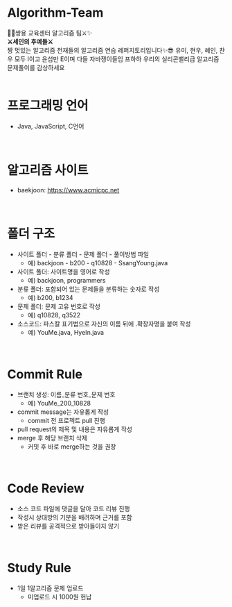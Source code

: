 # Algorithm-Team

🐲🐲쌍용 교육센터 알고리즘 팀⚔✨<br/>
**⚔세인의 후예들⚔**
<br/>
짱 멋있는 알고리즘 천재들의 알고리즘 연습 레퍼지토리입니다✨😎
유미, 현우, 혜인, 찬우 모두 I이고 윤섭만 E이며 다들 자바쟁이들임 프하하
 우리의 실리콘밸리급 알고리즘 문제풀이를 감상하세요
<br/><br/>
# 프로그래밍 언어
* Java, JavaScript, C언어
<br/>

# 알고리즘 사이트
* baekjoon: https://www.acmicpc.net
<br/>

# 폴더 구조
* 사이트 폴더 - 분류 폴더 - 문제 폴더 - 풀이방법 파일
  * 예) backjoon - b200 - q10828 - SsangYoung.java
* 사이트 폴더: 사이트명을 영어로 작성
  * 예) backjoon, programmers
* 분류 폴더: 포함되어 있는 문제들을 분류하는 숫자로 작성
  * 예) b200, b1234
* 문제 폴더: 문제 고유 번호로 작성
  * 예) q10828, q3522
* 소스코드: 파스칼 표기법으로 자신의 이름 뒤에 .확장자명을 붙여 작성
  * 예) YouMe.java, HyeIn.java
<br/>

# Commit Rule
* 브랜치 생성: 이름_분류 번호_문제 번호
  * 예) YouMe_200_10828
* commit message는 자유롭게 작성
  * commit 전 프로젝트 pull 진행
* pull request의 제목 및 내용은 자유롭게 작성
* merge 후 해당 브랜치 삭제
  * 커밋 후 바로 merge하는 것을 권장
<br/>

# Code Review
* 소스 코드 파일에 댓글을 달아 코드 리뷰 진행
* 작성시 상대방의 기분을 배려하며 근거를 포함
* 받은 리뷰를 공격적으로 받아들이지 않기
<br/>

# Study Rule
* 1일 1알고리즘 문제 업로드
  * 미업로드 시 1000원 헌납



